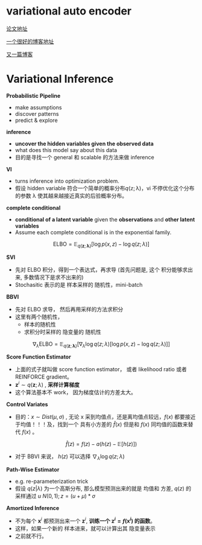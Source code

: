 # variational auto encoder

[论文地址](http://cn.arxiv.org/pdf/1312.6114.pdf)

[一个很好的博客地址](https://towardsdatascience.com/intuitively-understanding-variational-autoencoders-1bfe67eb5daf)

[又一篇博客](https://jaan.io/what-is-variational-autoencoder-vae-tutorial/)



# Variational Inference

**Probabilistic Pipeline**

- make assumptions
- discover patterns
- predict & explore



**inference**

- **uncover the hidden variables given the observed data**
- what does this model say about this data
- 目的是寻找一个 general 和 scalable 的方法来做 inference



**VI**

* turns inference into optimization problem.
* 假设 hidden variable 符合一个简单的概率分布$q(\mathbb z; \mathbb \lambda)$，vi 不停优化这个分布的参数 $\mathbb \lambda$ 使其越来越接近真实的后验概率分布。

**complete conditional**

* **conditional of a latent variable**  given the **observations** and **other latent variables**
* Assume each complete conditional is in the exponential family.


$$
\text{ELBO} = \mathbb E_{q(\mathbf z;\mathbf \lambda)}\Biggr[\log p(x,z)-\log q(z;\lambda)\Biggr]
$$




**SVI**

* 先对 ELBO 积分，得到一个表达式，再求导 (首先问题是, 这个 积分能够求出来, 多数情况下是求不出来的)
* Stochasitic 表示的是 样本采样的 随机性，mini-batch



**BBVI**

* 先对 ELBO 求导， 然后再用采样的方法求积分
* 这里有两个随机性，
  * 样本的随机性
  * 求积分时采样的 隐变量的 随机性

$$
\nabla_\lambda\text{ELBO} = \mathbb E_{q(\mathbf z;\mathbf \lambda)}\Biggr[\nabla_\lambda\log q(z;\lambda)\Bigr[\log p(x,z)-\log q(z;\lambda)\Bigr]\Biggr]
$$

**Score Function Estimator**

* 上面的式子就叫做 score function estimator， 或者 likelihood ratio 或者 REINFORCE  gradient。
* $\mathbf z^i \sim q(\mathbf z; \lambda)$ , **采样计算梯度**
* 这个算法基本不 work， 因为梯度估计的方差太大。



**Control Variates**

* 目的：$x \sim Dist(\mu, \sigma)$ , 无论 x 采到均值点，还是离均值点较远，$f(x)$ 都要接近于均值！！！及，找到一个 具有小方差的 $\hat f(x)$ 但是和 $f(x)$ 同均值的函数来替代 $f(x)$ 。

$$
\hat f(z) = f(z) - a\Bigr(h(z)-\mathbb E[h(z)]\Bigr)
$$

* 对于 BBVI 来说， $h(z)$ 可以选择 $\nabla_\lambda \log q(z; \lambda)$ 



**Path-Wise Estimator**

* e.g. re-parameterization trick
* 假设 $q(z|\lambda)$ 为一个高斯分布, 那么模型预测出来的就是 均值和 方差, $q(z)$ 的采样通过 $u ~ N(0, 1); z = (u+\mu) * \sigma$



**Amortized Inference**

* 不为每个 $\mathbf x^i$ 都预测出来一个 $\mathbf z^i$, **训练一个 $\mathbf z^i = f(\mathbf x^i)$ 的函数**。
* 这样，如果一个新的 样本进来，就可以计算出其 隐变量表示
* 之前就不行。

